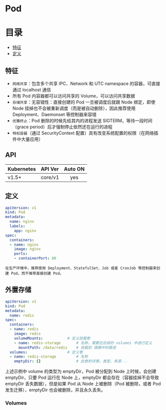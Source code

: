 # Pod


# 目录
* [特征](#特征)
* [定义](#定义)

## 特征
* `网络共享`：包含多个共享 IPC、Network 和 UTC namespace 的容器，可直接通过 localhost 通信
* 所有 Pod 内容器都可以访问共享的 Volume，可以访问共享数据
* `存储共享`：无容错性：直接创建的 Pod 一旦被调度后就跟 Node 绑定，即使 Node 挂掉也不会被重新调度（而是被自动删除），因此推荐使用 Deployment、Daemonset 等控制器来容错
* `优雅终止`：Pod 删除的时候先给其内的进程发送 SIGTERM，等待一段时间（grace period）后才强制停止依然还在运行的进程
* `特权容器`（通过 SecurityContext 配置）具有改变系统配置的权限（在网络插件中大量应用）

## API
|Kubernetes | API Ver | Auto ON|
|:--        |:--      |:--:    |
|v1.5+      | core/v1 | yes    |


## 定义

```yaml
apiVersion: v1
kind: Pod
metadata:
  name: nginx
  labels:
    app: nginx
spec:
  containers:
  - name: nginx
    image: nginx
    ports:
    - containerPort: 80
```
`在生产环境中，推荐使用 Deployment、StatefulSet、Job 或者 CronJob 等控制器来创建 Pod，而不推荐直接创建 Pod。`

## 外置存储
```yaml
apiVersion: v1
kind: Pod
metadata:
  name: redis
spec:
  containers:
  - name: redis
    image: redis
    volumeMounts:           # 定义挂载卷
    - name: redis-storage       # 名称，需要在后续的 volumes 中进行定义
      mountPath: /data/redis    # 挂载到 镜像中的路径
  volumes:                  # 定义卷
  - name: redis-storage         # 名称
    emptyDir: {}                # 此卷的详情，类型，来源...
```
上述示例中 volume 的类型为 emptyDir，Pod 被分配到 Node 上时候，会创建 emptyDir，只要 Pod 运行在 Node 上，emptyDir 都会存在（容器挂掉不会导致 emptyDir 丢失数据），但是如果 Pod 从 Node 上被删除（Pod 被删除，或者 Pod 发生迁移），emptyDir 也会被删除，并且永久丢失。

### Volumes


